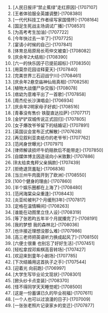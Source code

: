 
1. [人民日报评“禁止蕉绿”走红原因]-[1707107]
1. [王者体验服全英雄调整]-[1708380]
1. [一代代科技工作者续写家国情怀]-[1708164]
1. [国足生死战主场调试广播]-[1708531]
1. [为高考考生加油]-[1707722]
1. [今年快过去一半了]-[1707725]
1. [宴请小时候的自己]-[1707841]
1. [体育总局原局长苟仲文被查]-[1708082]
1. [庆余年2大结局]-[1708390]
1. [六一的快乐因子已提前超标]-[1708350]
1. [用莫奈花园诠释夏天]-[1707840]
1. [完美世界三石迎战宁川]-[1708461]
1. [庆余年2悬空庙神仙局真相]-[1708258]
1. [植物大战僵尸杂交版]-[1708078]
1. [痞幼为意难平出了一首歌]-[1707858]
1. [周杰伦长沙演唱会]-[1706934]
1. [庆余年2明家母子好疯]-[1708516]
1. [青春没有售价 铁腚直达拉萨]-[1707717]
1. [金铲铲双城传说正式回归]-[1707805]
1. [女子爆改爷爷留下的结婚证]-[1707891]
1. [英国议会宣布正式解散]-[1707628]
1. [再见叙利亚卖纸巾的老爷爷]-[1707762]
1. [范闲身世曝光]-[1707971]
1. [律师解读损坏牛奶赔款后不能带走]-[1707850]
1. [自媒体博主因造谣向小米致歉]-[1707886]
1. [B太给卖鬼秤父亲捐款]-[1707439]
1. [拒绝退货羞耻]-[1706836]
1. [当兰州牛肉面开到了欧洲]-[1708550]
1. [100个健身的理由]-[1707860]
1. [半个娱乐圈都在上海了]-[1708480]
1. [范闲海棠朵朵重逢]-[1708443]
1. [炎亚纶被判7个月缓刑3年]-[1707817]
1. [定格在温情瞬间]-[1708263]
1. [谁能在动图里立住人设]-[1708319]
1. [等了张若昀五年半个月就播完了]-[1708191]
1. [我的梦想 我的森林北]-[1708036]
1. [也许接近理想没那么难]-[1707986]
1. [高三老师把英语听力换成起风了]-[1708150]
1. [六便士很重 也别忘了好好生活]-[1707451]
1. [轻松拿捏邓紫棋高音转场]-[1707427]
1. [欢迎来到童年小剧场]-[1707785]
1. [下次结婚用这首执子之手]-[1707544]
1. [迎着光 向前跑]-[1706997]
1. [大学生写毕业论文现状]-[1708301]
1. [掀头纱卡点变装]-[1708370]
1. [怪不得同学天天睡觉呢]-[1708500]
1. [这是一份蓄谋已久的毕业祝福]-[1707611]
1. [一个人也可以过浪漫的日子]-[1707009]
1. [一张张老照片记录家乡的变迁]-[1707877]